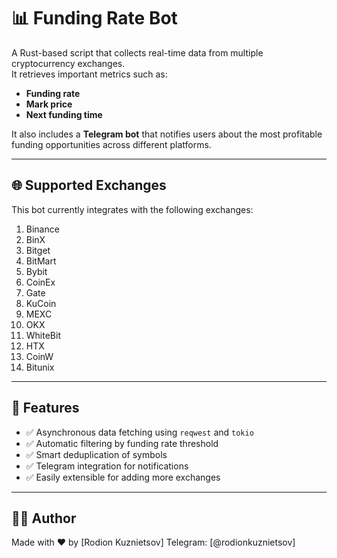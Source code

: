 # 📊 Funding Rate Bot

A Rust-based script that collects real-time data from multiple cryptocurrency exchanges.  
It retrieves important metrics such as:

- **Funding rate**
- **Mark price**
- **Next funding time**

It also includes a **Telegram bot** that notifies users about the most profitable funding opportunities across different platforms.

---

## 🌐 Supported Exchanges

This bot currently integrates with the following exchanges:

1. Binance  
2. BinX  
3. Bitget  
4. BitMart  
5. Bybit  
6. CoinEx  
7. Gate  
8. KuCoin  
9. MEXC  
10. OKX  
11. WhiteBit  
12. HTX
13. CoinW
14. Bitunix

---

## 🧠 Features

- ✅ Asynchronous data fetching using `reqwest` and `tokio`
- ✅ Automatic filtering by funding rate threshold
- ✅ Smart deduplication of symbols
- ✅ Telegram integration for notifications
- ✅ Easily extensible for adding more exchanges

---

## 🧑‍💻 Author
Made with ❤️ by [Rodion Kuznietsov]
Telegram: [@rodionkuznietsov]